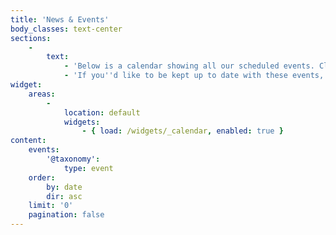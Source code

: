 ```yaml
---
title: 'News & Events'
body_classes: text-center
sections:
    -
        text:
            - 'Below is a calendar showing all our scheduled events. Click on an event to view more information.'
            - 'If you''d like to be kept up to date with these events, you may want to [subscribe to our newsletter](/events/newsletter).'
widget:
    areas:
        -
            location: default
            widgets:
                - { load: /widgets/_calendar, enabled: true }
content:
    events:
        '@taxonomy':
            type: event
    order:
        by: date
        dir: asc
    limit: '0'
    pagination: false
---
```


